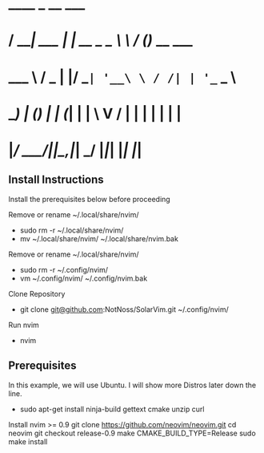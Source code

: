#  ____        _          __     ___
# / ___|  ___ | | __ _ _ _\ \   / (_)_ __ ___
# \___ \ / _ \| |/ _` | '__\ \ / /| | '_ ` _ \
#  ___) | (_) | | (_| | |   \ V / | | | | | | |
# |____/ \___/|_|\__,_|_|    \_/  |_|_| |_| |_| 

## Install Instructions
Install the prerequisites below before proceeding

Remove or rename ~/.local/share/nvim/
- sudo rm -r ~/.local/share/nvim/
- mv ~/.local/share/nvim/ ~/.local/share/nvim.bak

Remove or rename ~/.local/share/nvim/
- sudo rm -r ~/.config/nvim/
- vm ~/.config/nvim/ ~/.config/nvim.bak

Clone Repository
- git clone git@github.com:NotNoss/SolarVim.git ~/.config/nvim/

Run nvim
- nvim

## Prerequisites
In this example, we will use Ubuntu. I will show more Distros later down the line.

- sudo apt-get install ninja-build gettext cmake unzip curl

Install nvim >= 0.9
git clone https://github.com/neovim/neovim.git
cd neovim
git checkout release-0.9
make CMAKE_BUILD_TYPE=Release
sudo make install
